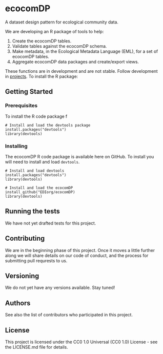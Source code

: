 # ecocomDP

A dataset design pattern for ecological community data.

We are developing an R package of tools to help:

1. Create the ecocomDP tables.
2. Validate tables against the ecocomDP schema.
3. Make metadata, in the Ecological Metadata Language (EML), for a set of ecocomDP tables.
4. Aggregate ecocomDP data packages and create/export views.
    
These functions are in development and are not stable. Follow development in [projects](https://github.com/EDIorg/ecocomDP/projects). To install the R package:

## Getting Started

### Prerequisites

To install the R code package f

```
# Install and load the devtools package
install.packages("devtools")
library(devtools)
```

### Installing

The ecocomDP R code package is available here on GitHub. To install you will need to install and load `devtools`.

```
# Install and load devtools
install.packages("devtools")
library(devtools)

# Install and load the ecocomDP
install_github("EDIorg/ecocomDP)
library(devtools)
```

## Running the tests

We have not yet drafted tests for this project.

## Contributing

We are in the beginning phase of this project. Once it moves a little further along we will share details on our code of conduct, and the process for submitting pull requrests to us.

## Versioning

We do not yet have any versions available. Stay tuned!

## Authors

See also the list of contributors who participated in this project.

## License

This project is licensed under the CC0 1.0 Universal (CC0 1.0) License - see the LICENSE.md file for details.



